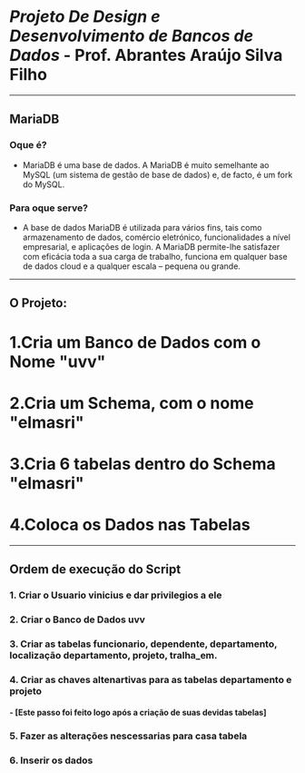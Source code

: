 # ***Projeto De Design e Desenvolvimento de Bancos de Dados*** - Prof. Abrantes Araújo Silva Filho 
---
## MariaDB
### Oque é?
- MariaDB é uma base de dados. A MariaDB é muito semelhante ao MySQL (um sistema de gestão de base de dados) e, de facto, é um fork do MySQL. 
### Para oque serve?
- A base de dados MariaDB é utilizada para vários fins, tais como armazenamento de dados, comércio eletrónico, funcionalidades a nível empresarial, e aplicações de login. A MariaDB permite-lhe satisfazer com eficácia toda a sua carga de trabalho, funciona em qualquer base de dados cloud e a qualquer escala – pequena ou grande. 
---
## O Projeto:
# 1.Cria um Banco de Dados com o Nome "uvv"
# 2.Cria um Schema, com o nome "elmasri"
# 3.Cria 6 tabelas dentro do Schema "elmasri"
# 4.Coloca os Dados nas Tabelas
---
## Ordem de execução do Script 
### 1. Criar o Usuario vinicius e dar privilegios a ele 
### 2. Criar o Banco de Dados uvv
### 3. Criar as tabelas funcionario, dependente, departamento, localização departamento, projeto, tralha_em.
### 4. Criar as chaves altenartivas para as tabelas departamento e projeto
#### - [Este passo foi feito logo após a criação de suas devidas tabelas]
### 5. Fazer as alterações nescessarias para casa tabela
### 6. Inserir os dados